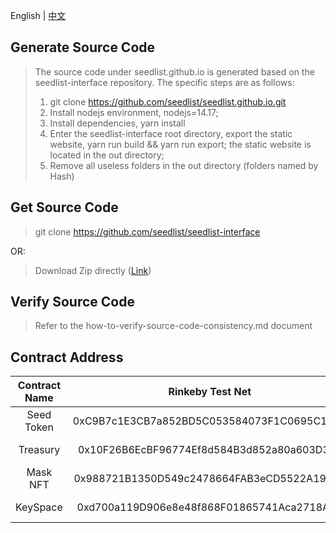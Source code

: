 English | [中文](README_CN.md)
## Generate Source Code
> The source code under seedlist.github.io is generated based on the seedlist-interface repository. The specific steps are as follows:
> 1. git clone https://github.com/seedlist/seedlist.github.io.git
> 2. Install nodejs environment, nodejs=14.17;
> 3. Install dependencies, yarn install
> 4. Enter the seedlist-interface root directory, export the static website, yarn run build && yarn run export; the static website is located in the out directory;
> 5. Remove all useless folders in the out directory (folders named by Hash)

## Get Source Code
> git clone https://github.com/seedlist/seedlist-interface

OR:

> Download Zip directly ([Link](https://github.com/seedlist/seedlist.github.io/archive/refs/heads/main.zip))

## Verify Source Code
> Refer to the how-to-verify-source-code-consistency.md document

## Contract Address
|  Contract Name  |               Rinkeby Test Net                | Ethereum Main Net |
| :--------: | :----------------------------------------: | :----------: |
| Seed Token | 0xC9B7c1E3CB7a852BD5C053584073F1C0695C1421 |    No-Deploy    |
|  Treasury  | 0x10F26B6EcBF96774Ef8d584B3d852a80a603D36e |    No-Deploy    |
|  Mask NFT  | 0x988721B1350D549c2478664FAB3eCD5522A19908 |    No-Deploy    |
|  KeySpace  | 0xd700a119D906e8e48f868F01865741Aca2718A17 |    No-Deploy    |